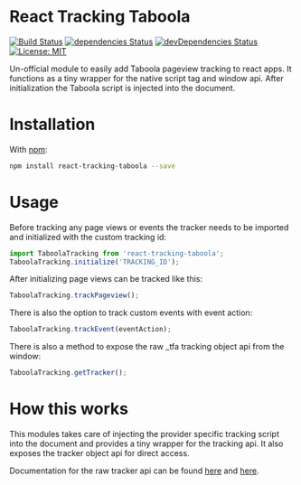 # React Tracking Taboola

[![Build Status](https://travis-ci.org/realalexbarge/react-tracking-taboola.svg?branch=master)](https://travis-ci.org/realalexbarge/react-tracking-taboola) [![dependencies Status](https://david-dm.org/realalexbarge/react-tracking-taboola/status.svg)](https://david-dm.org/realalexbarge/react-tracking-taboola) [![devDependencies Status](https://david-dm.org/realalexbarge/react-tracking-taboola/dev-status.svg)](https://david-dm.org/realalexbarge/react-tracking-taboola?type=dev) [![License: MIT](https://img.shields.io/badge/License-MIT-blue.svg)](https://opensource.org/licenses/MIT)

Un-official module to easily add Taboola pageview tracking to react apps. It functions as a tiny wrapper for the native script tag and window api. After initialization the Taboola script is injected into the document.

# Installation

With [npm](https://www.npmjs.com/):

```bash
npm install react-tracking-taboola --save
```

# Usage

Before tracking any page views or events the tracker needs to be imported and initialized with the custom tracking id:

```js
import TaboolaTracking from 'react-tracking-taboola';
TaboolaTracking.initialize('TRACKING_ID');
```

After initializing page views can be tracked like this:

```js
TaboolaTracking.trackPageview();
```

There is also the option to track custom events with event action:

```js
TaboolaTracking.trackEvent(eventAction);
```

There is also a method to expose the raw \_tfa tracking object api from the window:

```js
TaboolaTracking.getTracker();
```

# How this works

This modules takes care of injecting the provider specific tracking script into the document and provides a tiny wrapper for the tracking api. It also exposes the tracker object api for direct access.

Documentation for the raw tracker api can be found [here](https://help.taboola.com/hc/en-us/articles/360003469854-Taboola-Pixel-Overview) and [here](https://help.taboola.com/hc/en-us/articles/360007856794-Developer-Notes).
